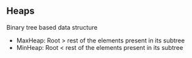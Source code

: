 ## Heaps

Binary tree based data structure

- MaxHeap: Root > rest of the elements present in its subtree
- MinHeap: Root < rest of the elements present in its subtree


